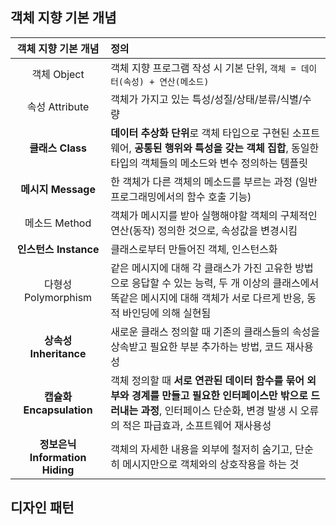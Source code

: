 

## 객체 지향 기본 개념
| 객체 지향 기본 개념 | 정의|
|:-:|:-|
|객체 Object|객체 지향 프로그램 작성 시 기본 단위, `객체 = 데이터(속성) + 연산(메소드)` |
|속성 Attribute| 객체가 가지고 있는 특성/성질/상태/분류/식별/수량|
|**클래스 Class**| **데이터 추상화 단위**로 객체 타입으로 구현된 소프트웨어, **공통된 행위와 특성을 갖는 객체 집합**, 동일한 타입의 객체들의 메소드와 변수 정의하는 템플릿 |
|**메시지 Message**| 한 객체가 다른 객체의 메소드를 부르는 과정 (일반 프로그래밍에서의 함수 호출 기능)|
|메소드 Method| 객체가 메시지를 받아 실행해야할 객체의 구체적인 연산(동작) 정의한 것으로, 속성값을 변경시킴 |
|**인스턴스 Instance**| 클래스로부터 만들어진 객체, 인스턴스화|
|다형성 Polymorphism| 같은 메시지에 대해 각 클래스가 가진 고유한 방법으로 응답할 수 있는 능력, 두 개 이상의 클래스에서 똑같은 메시지에 대해 객체가 서로 다르게 반응, 동적 바인딩에 의해 실현됨 |
|**상속성 Inheritance**| 새로운 클래스 정의할 때 기존의 클래스들의 속성을 상속받고 필요한 부분 추가하는 방법, 코드 재사용성  |
|**캡슐화 Encapsulation**| 객체 정의할 때 **서로 연관된 데이터 함수를 묶어 외부와 경계를 만들고 필요한 인터페이스만 밖으로 드러내는 과정**, 인터페이스 단순화, 변경 발생 시 오류의 적은 파급효과, 소프트웨어 재사용성 |
|**정보은닉 Information Hiding**| 객체의 자세한 내용을 외부에 철저히 숨기고, 단순히 메시지만으로 객체와의 상호작용을 하는 것|

## 디자인 패턴
